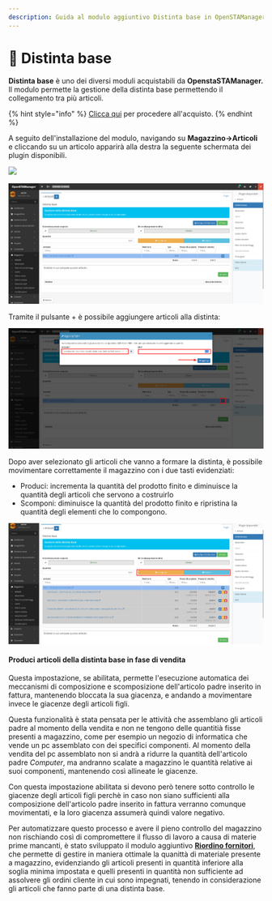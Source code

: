 ```yaml
---
description: Guida al modulo aggiuntivo Distinta base in OpenSTAManager
---
```


# 📗 Distinta base

**Distinta base** è uno dei diversi moduli acquistabili da **OpenstaSTAManager.** Il modulo permette la gestione della distinta base permettendo il collegamento tra più articoli.

{% hint style="info" %}
[Clicca qui](https://shop.openstamanager.com/prodotto/distinta-base/) per procedere all'acquisto.
{% endhint %}

A seguito dell'installazione del modulo, navigando su **Magazzino->Articoli** e cliccando su un articolo apparirà alla destra la seguente schermata dei plugin disponibili.

![](https://firebasestorage.googleapis.com/v0/b/gitbook-x-prod.appspot.com/o/spaces%2F-LZJeLg23eVDvrCv74U7-887967055%2Fuploads%2F0r5WwNOWmZRBFsmHmix2%2Ffile.png?alt=media)

![](<../.gitbook/assets/image (233).png>)

Tramite il pulsante + è possibile aggiungere articoli alla distinta:

![](<../.gitbook/assets/image (265).png>)

Dopo aver selezionato gli articoli che vanno a formare la distinta, è possibile movimentare correttamente il magazzino con i due tasti evidenziati:

* Produci: incrementa la quantità del prodotto finito e diminuisce la quantità degli articoli che servono a costruirlo
* Scomponi: diminuisce la quantità del prodotto finito e ripristina la quantità degli elementi che lo compongono.

![](<../.gitbook/assets/image (210).png>)

#### Produci articoli della distinta base in fase di vendita

Questa impostazione, se abilitata, permette l'esecuzione automatica dei meccanismi di composizione e scomposizione dell'articolo padre inserito in fattura, mantenendo bloccata la sua giacenza, e andando a movimentare invece le giacenze degli articoli figli.

Questa funzionalità è stata pensata per le attività che assemblano gli articoli padre al momento della vendita e non ne tengono delle quantitià fisse presenti a magazzino, come per esempio un negozio di informatica che vende un pc assemblato con dei specifici componenti. Al momento della vendita del pc assemblato non si andrà a ridurre la quantità dell'articolo padre _Computer_, ma andranno scalate a magazzino le quantità relative ai suoi componenti, mantenendo così allineate le giacenze.

Con questa impostazione abilitata si devono però tenere sotto controllo le giacenze degli articoli figli perchè in caso non siano sufficienti alla composizione dell'articolo padre inserito in fattura verranno comunque movimentati, e la loro giacenza assumerà quindi valore negativo.

Per automatizzare questo processo e avere il pieno controllo del magazzino non rischiando così di compromettere il flusso di lavoro a causa di materie prime mancanti, è stato sviluppato il modulo aggiuntivo [**Riordino fornitori**](riordino-fornitori.md), che permette di gestire in maniera ottimale la quanittà di materiale presente a magazzino, evidenziando gli articoli presenti in quantità inferiore alla soglia minima impostata e quelli presenti in quantità non sufficiente ad assolvere gli ordini cliente in cui sono impegnati, tenendo in considerazione gli articoli che fanno parte di una distinta base.
